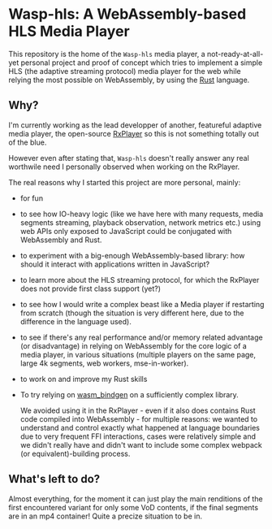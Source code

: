 # Wasp-hls: A WebAssembly-based HLS Media Player

This repository is the home of the `Wasp-hls` media player, a
not-ready-at-all-yet personal project and proof of concept which tries to
implement a simple HLS (the adaptive streaming protocol) media player for
the web while relying the most possible on WebAssembly, by using the
[Rust](https://www.rust-lang.org/) language.


## Why?

I'm currently working as the lead developper of another, featureful adaptive
media player, the open-source [RxPlayer](https://github.com/canalplus/rx-player)
so this is not something totally out of the blue.

However even after stating that, `Wasp-hls` doesn't really answer any real
worthwile need I personally observed when working on the RxPlayer.

The real reasons why I started this project are more personal, mainly:

  - for fun

  - to see how IO-heavy logic (like we have here with many requests, media
    segments streaming, playback observation, network metrics etc.) using web
    APIs only exposed to JavaScript could be conjugated with WebAssembly and
    Rust.

  - to experiment with a big-enough WebAssembly-based library: how should it
    interact with applications written in JavaScript?

  - to learn more about the HLS streaming protocol, for which the RxPlayer does
    not provide first class support (yet?)

  - to see how I would write a complex beast like a Media player if restarting
    from scratch (though the situation is very different here, due to the
    difference in the language used).

  - to see if there's any real performance and/or memory related advantage (or
    disadvantage) in relying on WebAssembly for the core logic of a media
    player, in various situations (multiple players on the same page, large 4k
    segments, web workers, mse-in-worker).

  - to work on and improve my Rust skills

  - To try relying on [wasm_bindgen](https://github.com/rustwasm/wasm-bindgen)
    on a sufficiently complex library.

    We avoided using it in the RxPlayer - even if it also does contains Rust
    code compiled into WebAssembly - for multiple reasons: we wanted to
    understand and control exactly what happened at language boundaries due to
    very frequent FFI interactions, cases were relatively simple and we didn't
    really have and didn't want to include some complex webpack (or
    equivalent)-building process.

## What's left to do?

Almost everything, for the moment it can just play the main renditions of the
first encountered variant for only some VoD contents, if the final segments
are in an mp4 container! Quite a precize situation to be in.
